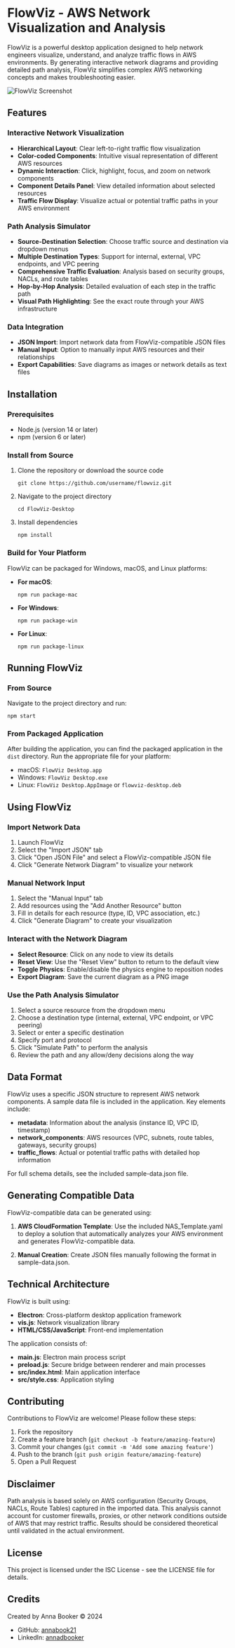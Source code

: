 # FlowViz - AWS Network Visualization and Analysis

FlowViz is a powerful desktop application designed to help network engineers visualize, understand, and analyze traffic flows in AWS environments. By generating interactive network diagrams and providing detailed path analysis, FlowViz simplifies complex AWS networking concepts and makes troubleshooting easier.

![FlowViz Screenshot](https://placeholder-for-screenshot.png)

## Features

### Interactive Network Visualization
- **Hierarchical Layout**: Clear left-to-right traffic flow visualization
- **Color-coded Components**: Intuitive visual representation of different AWS resources
- **Dynamic Interaction**: Click, highlight, focus, and zoom on network components
- **Component Details Panel**: View detailed information about selected resources
- **Traffic Flow Display**: Visualize actual or potential traffic paths in your AWS environment

### Path Analysis Simulator
- **Source-Destination Selection**: Choose traffic source and destination via dropdown menus
- **Multiple Destination Types**: Support for internal, external, VPC endpoints, and VPC peering
- **Comprehensive Traffic Evaluation**: Analysis based on security groups, NACLs, and route tables
- **Hop-by-Hop Analysis**: Detailed evaluation of each step in the traffic path
- **Visual Path Highlighting**: See the exact route through your AWS infrastructure

### Data Integration
- **JSON Import**: Import network data from FlowViz-compatible JSON files
- **Manual Input**: Option to manually input AWS resources and their relationships
- **Export Capabilities**: Save diagrams as images or network details as text files

## Installation

### Prerequisites
- Node.js (version 14 or later)
- npm (version 6 or later)

### Install from Source
1. Clone the repository or download the source code
   ```
   git clone https://github.com/username/flowviz.git
   ```

2. Navigate to the project directory
   ```
   cd FlowViz-Desktop
   ```

3. Install dependencies
   ```
   npm install
   ```

### Build for Your Platform
FlowViz can be packaged for Windows, macOS, and Linux platforms:

- **For macOS**:
  ```
  npm run package-mac
  ```

- **For Windows**:
  ```
  npm run package-win
  ```

- **For Linux**:
  ```
  npm run package-linux
  ```

## Running FlowViz

### From Source
Navigate to the project directory and run:
```
npm start
```

### From Packaged Application
After building the application, you can find the packaged application in the `dist` directory. Run the appropriate file for your platform:
- macOS: `FlowViz Desktop.app`
- Windows: `FlowViz Desktop.exe`
- Linux: `FlowViz Desktop.AppImage` or `flowviz-desktop.deb`

## Using FlowViz

### Import Network Data
1. Launch FlowViz
2. Select the "Import JSON" tab
3. Click "Open JSON File" and select a FlowViz-compatible JSON file
4. Click "Generate Network Diagram" to visualize your network

### Manual Network Input
1. Select the "Manual Input" tab
2. Add resources using the "Add Another Resource" button
3. Fill in details for each resource (type, ID, VPC association, etc.)
4. Click "Generate Diagram" to create your visualization

### Interact with the Network Diagram
- **Select Resource**: Click on any node to view its details
- **Reset View**: Use the "Reset View" button to return to the default view
- **Toggle Physics**: Enable/disable the physics engine to reposition nodes
- **Export Diagram**: Save the current diagram as a PNG image

### Use the Path Analysis Simulator
1. Select a source resource from the dropdown menu
2. Choose a destination type (internal, external, VPC endpoint, or VPC peering)
3. Select or enter a specific destination
4. Specify port and protocol
5. Click "Simulate Path" to perform the analysis
6. Review the path and any allow/deny decisions along the way

## Data Format

FlowViz uses a specific JSON structure to represent AWS network components. A sample data file is included in the application. Key elements include:

- **metadata**: Information about the analysis (instance ID, VPC ID, timestamp)
- **network_components**: AWS resources (VPC, subnets, route tables, gateways, security groups)
- **traffic_flows**: Actual or potential traffic paths with detailed hop information

For full schema details, see the included sample-data.json file.

## Generating Compatible Data

FlowViz-compatible data can be generated using:

1. **AWS CloudFormation Template**: Use the included NAS_Template.yaml to deploy a solution that automatically analyzes your AWS environment and generates FlowViz-compatible data.

2. **Manual Creation**: Create JSON files manually following the format in sample-data.json.

## Technical Architecture

FlowViz is built using:
- **Electron**: Cross-platform desktop application framework
- **vis.js**: Network visualization library
- **HTML/CSS/JavaScript**: Front-end implementation

The application consists of:
- **main.js**: Electron main process script
- **preload.js**: Secure bridge between renderer and main processes
- **src/index.html**: Main application interface
- **src/style.css**: Application styling

## Contributing

Contributions to FlowViz are welcome! Please follow these steps:

1. Fork the repository
2. Create a feature branch (`git checkout -b feature/amazing-feature`)
3. Commit your changes (`git commit -m 'Add some amazing feature'`)
4. Push to the branch (`git push origin feature/amazing-feature`)
5. Open a Pull Request

## Disclaimer

Path analysis is based solely on AWS configuration (Security Groups, NACLs, Route Tables) captured in the imported data. This analysis cannot account for customer firewalls, proxies, or other network conditions outside of AWS that may restrict traffic. Results should be considered theoretical until validated in the actual environment.

## License

This project is licensed under the ISC License - see the LICENSE file for details.

## Credits

Created by Anna Booker © 2024
- GitHub: [annabook21](https://github.com/annabook21?tab=repositories)
- LinkedIn: [annadbooker](https://linkedin.com/in/annadbooker) 